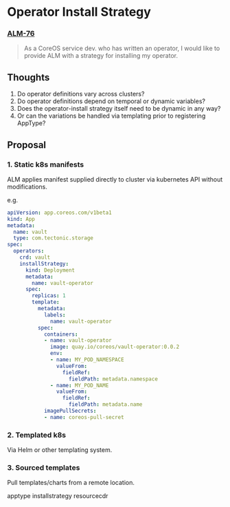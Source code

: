 # Operator Install Strategy

### [ALM-76](https://coreosdev.atlassian.net/browse/ALM-76)

> As a CoreOS service dev. who has written an operator,
> I would like to provide ALM with a strategy for installing my operator.


## Thoughts

1. Do operator definitions vary across clusters?
2. Do operator definitions depend on temporal or dynamic variables?
2. Does the operator-install strategy itself need to be dynamic in any way?
3. Or can the variations be handled via templating prior to registering AppType?


## Proposal

### 1. Static k8s manifests

ALM applies manifest supplied directly to cluster via kubernetes API without
modifications.

e.g.

```yaml
apiVersion: app.coreos.com/v1beta1
kind: App
metadata:
  name: vault
  type: com.tectonic.storage
spec:
  operators:
    crd: vault
    installStrategy:
      kind: Deployment
      metadata:
        name: vault-operator
      spec:
        replicas: 1
        template:
          metadata:
            labels:
              name: vault-operator
          spec:
            containers:
            - name: vault-operator
              image: quay.io/coreos/vault-operator:0.0.2
              env:
              - name: MY_POD_NAMESPACE
                valueFrom:
                  fieldRef:
                    fieldPath: metadata.namespace
              - name: MY_POD_NAME
                valueFrom:
                  fieldRef:
                    fieldPath: metadata.name
            imagePullSecrets:
            - name: coreos-pull-secret
```

### 2. Templated k8s

Via Helm or other templating system.


### 3. Sourced templates

Pull templates/charts from a remote location.


apptype
installstrategy
resourcecdr
